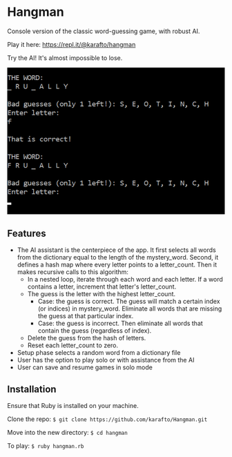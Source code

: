 # Hangman

Console version of the classic word-guessing game, with robust AI.

Play it here: https://repl.it/@karafto/hangman

Try the AI! It's almost impossible to lose.

![Hangman](hangman.png)

## Features

* The AI assistant is the centerpiece of the app. It first selects all words from the dictionary equal to the length of the mystery_word. Second, it defines a hash map where every letter points to a letter_count. Then it makes recursive calls to this algorithm:
  * In a nested loop, iterate through each word and each letter. If a word contains a letter, increment that letter's letter_count.
  * The guess is the letter with the highest letter_count.
    * Case: the guess is correct. The guess will match a certain index (or indices) in mystery_word. Eliminate all words that are missing the guess at that particular index.
    * Case: the guess is incorrect. Then eliminate all words that contain the guess (regardless of index).
  * Delete the guess from the hash of letters.
  * Reset each letter_count to zero.
* Setup phase selects a random word from a dictionary file
* User has the option to play solo or with assistance from the AI
* User can save and resume games in solo mode

## Installation

Ensure that Ruby is installed on your machine.

Clone the repo: `$ git clone https://github.com/karafto/Hangman.git`

Move into the new directory: `$ cd hangman`

To play: `$ ruby hangman.rb`
